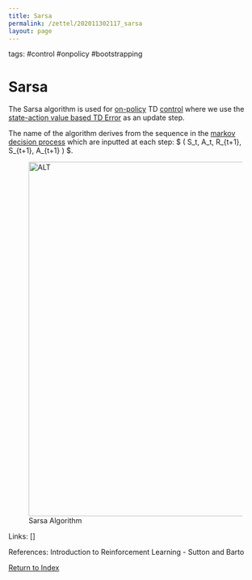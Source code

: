 ```yaml
---
title: Sarsa
permalink: /zettel/202011302117_sarsa
layout: page
---
```

tags: #control #onpolicy #bootstrapping

# Sarsa

The Sarsa algorithm is used for [on-policy](202011301310_onPolicyMethods) 
TD [control](TODOs) where we use the [state-action value based TD Error](202011302057_TDError) 
as an update step.

The name of the algorithm derives from the sequence in the [markov decision process](TODOs) 
which are inputted at each step: $ ( S_t, A_t, R_{t+1}, S_{t+1}, A_{t+1} ) $.

<figure>
  <img src="/zettel/Images/ReinforcementLearning/SarsaOnPolicyTDControlQ.png"
     alt="ALT"
     class="centerImage"
     style="width: 700px;" />
  <figcaption> Sarsa Algorithm </figcaption>     
</figure>

Links: []

References: Introduction to Reinforcement Learning - Sutton and Barto

[Return to Index](index)
